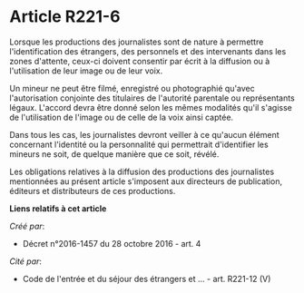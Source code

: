 # Article R221-6

Lorsque  les productions des journalistes sont de nature à permettre  l'identification des étrangers, des personnels et des
intervenants dans  les zones d'attente, ceux-ci doivent consentir par écrit à la diffusion  ou à l'utilisation de leur image
ou de leur voix. 

Un mineur ne peut être filmé, enregistré ou photographié qu'avec  l'autorisation conjointe des titulaires de l'autorité
parentale ou  représentants légaux. L'accord devra être donné selon les mêmes  modalités qu'il s'agisse de l'utilisation de
l'image ou de celle de la  voix ainsi captée. 

Dans tous les cas, les  journalistes devront veiller à ce qu'aucun élément concernant l'identité  ou la personnalité qui
permettrait d'identifier les mineurs ne soit, de  quelque manière que ce soit, révélé. 

Les  obligations relatives à la diffusion des productions des journalistes  mentionnées au présent article s'imposent aux
directeurs de publication,  éditeurs et distributeurs de ces productions.

**Liens relatifs à cet article**

_Créé par_:

  - Décret n°2016-1457 du 28 octobre 2016 - art. 4

_Cité par_:

  - Code de l'entrée et du séjour des étrangers et ... - art. R221-12 (V)
